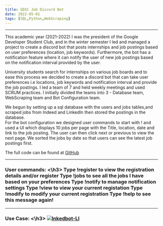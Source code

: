 ```yaml
---
title: GDSC Job Discord Bot
date: 2022-05-01
tags: [SQL,Python,WebScraping]
---
```


<hr>

This academic year (2021-2022) I was the president of the Google Developer Student Club, and in the winter semester I led and managed a project to create a discord bot 
that posts internships and job postings based on user preferences (location, job keywords). Furthermore, the bot has a notification feature where it
can notify the user of new job postings based on the notification interval provided by the user.   

University students search for internships on various job boards and to ease this process we decided to create a discord bot that can take user preferences i.e
locations, job keywords and notification interval and provide the job postings. I led a team of 7 and held weekly meetings and used SCRUM practices. I initially divided the teams into 3 - Database team, WebScraping team and Bot Configuration team.  

We begun by setting up a sql database with the users and jobs tables,and scraped jobs from Indeed and LinkedIn then stored the postings in the database.   
For the bot configuration we designed user commands to start with ! and used a UI which displays 10 jobs per page with the Title, location, date and link to the job posting. The user can then click next or previous to view the next page. We sorted the jobs by date so that users can see the latest job postings first.

  
The full code can be found at [GitHub](https://github.com/Google-DSC-UAlberta/Discord-Bot)   

<hr>
<h3> User commands: <\h3>  
Type !register to view the registration details and/or register   
Type !jobs to see all the jobs I have based on your preferences   
Type !notify to manage notification settings   
Type !view to view your current registation   
Type !modify to modify your current registration   
Type !help to see this message again!    


<hr>
<h3> Use Case:   <\h3>    
<a href="https://ibb.co/ZH2gygd"><img src="https://i.ibb.co/Q8DHsH9/Inkedbot-LI.jpg" alt="Inkedbot-LI" border="0"></a>     



